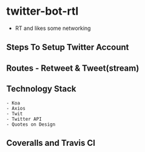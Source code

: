 # twitter-bot-rtl

- RT and likes some networking

## Steps To Setup Twitter Account

## Routes - Retweet & Tweet(stream)

## Technology Stack

    - Koa
    - Axios
    - Twit
    - Twitter API
    - Quotes on Design

## Coveralls and Travis CI
